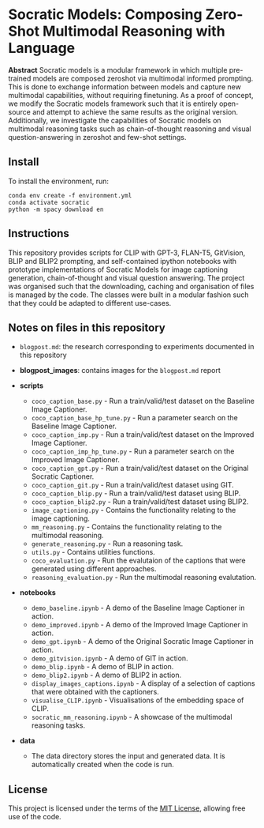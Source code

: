 # Socratic Models: Composing Zero-Shot Multimodal Reasoning with Language

**Abstract** Socratic models is a modular framework in which multiple pre-trained models are composed zeroshot via multimodal informed prompting. This is done to exchange information between models and capture new multimodal capabilities, without requiring finetuning. As a proof of concept, we modify the Socratic models framework such that it is entirely open-source and attempt to achieve the same results as the original version. Additionally, we investigate the capabilities of Socratic models on multimodal reasoning tasks such as chain-of-thought reasoning and visual question-answering in zeroshot and few-shot settings.


## Install
To install the environment, run:

`conda env create -f environment.yml`  
`conda activate socratic`  
`python -m spacy download en`

## Instructions
This repository provides scripts for CLIP with GPT-3, FLAN-T5, GitVision, BLIP and BLIP2 prompting, and self-contained ipython notebooks with prototype implementations of Socratic Models for image captioning generation, chain-of-thought and visual question answering.
The project was organised such that the downloading, caching and organisation of files is managed by the code.
The classes were built in a modular fashion such that they could be adapted to different use-cases.

## Notes on files in this repository
* `blogpost.md`: the research corresponding to experiments documented in this repository

* **blogpost_images**: contains images for the `blogpost.md` report

* **scripts**
  * `coco_caption_base.py` - Run a train/valid/test dataset on the Baseline Image Captioner.
  * `coco_caption_base_hp_tune.py` - Run a parameter search on the Baseline Image Captioner.
  * `coco_caption_imp.py` - Run a train/valid/test dataset on the Improved Image Captioner.
  * `coco_caption_imp_hp_tune.py` - Run a parameter search on the Improved Image Captioner.
  * `coco_caption_gpt.py` - Run a train/valid/test dataset on the Original Socratic Captioner.
  * `coco_caption_git.py` - Run a train/valid/test dataset using GIT.
  * `coco_caption_blip.py` - Run a train/valid/test dataset using BLIP.
  * `coco_caption_blip2.py` - Run a train/valid/test dataset using BLIP2.
  * `image_captioning.py` - Contains the functionality relating to the image captioning.
  * `mm_reasoning.py` - Contains the functionality relating to the multimodal reasoning.
  * `generate_reasoning.py` - Run a reasoning task.
  * `utils.py` - Contains utilities functions.
  * `coco_evaluation.py` - Run the evalutaion of the captions that were generated using different approaches.
  * `reasoning_evaluation.py` - Run the multimodal reasoning evalutation.

* **notebooks**
    * `demo_baseline.ipynb` - A demo of the Baseline Image Captioner in action.
    * `demo_improved.ipynb` - A demo of the Improved Image Captioner in action.
    * `demo_gpt.ipynb` - A demo of the Original Socratic Image Captioner in action.
    * `demo_gitvision.ipynb` - A demo of GIT in action.
    * `demo_blip.ipynb` - A demo of BLIP in action.
    * `demo_blip2.ipynb` - A demo of BLIP2 in action.
    * `display_images_captions.ipynb` - A display of a selection of captions that were obtained with the captioners.
    * `visualise_CLIP.ipynb` - Visualisations of the embedding space of CLIP.
    * `socratic_mm_reasoning.ipynb` - A showcase of the multimodal reasoning tasks.

* **data**
  * The data directory stores the input and generated data. It is automatically created when the code is run.


## License
This project is licensed under the terms of the [MIT License](https://opensource.org/licenses/MIT), allowing free use of the code.

